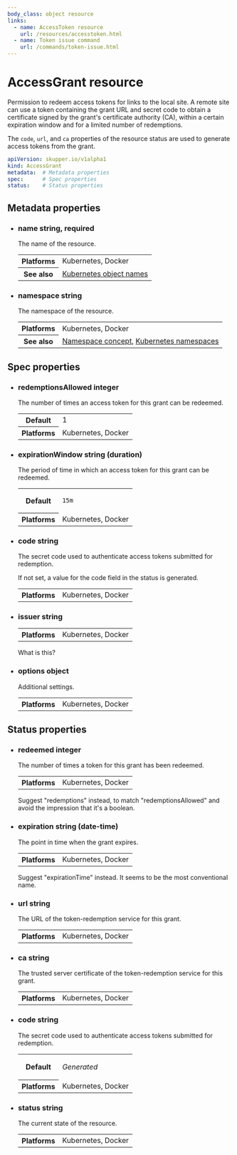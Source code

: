 ```yaml
---
body_class: object resource
links:
  - name: AccessToken resource
    url: /resources/accesstoken.html
  - name: Token issue command
    url: /commands/token-issue.html
---
```


# AccessGrant resource

<section>

Permission to redeem access tokens for links to the local
site.  A remote site can use a token containing the grant
URL and secret code to obtain a certificate signed by the
grant's certificate authority (CA), within a certain
expiration window and for a limited number of redemptions.

The `code`, `url`, and `ca` properties of the resource
status are used to generate access tokens from the grant.

~~~ yaml
apiVersion: skupper.io/v1alpha1
kind: AccessGrant
metadata:  # Metadata properties
spec:      # Spec properties
status:    # Status properties
~~~

</section>

<section>

## Metadata properties

- <h3 id="name">name <span class="attribute-info">string, required</span></h3>

  The name of the resource.

  <table class="fields"><tr><th>Platforms</th><td>Kubernetes, Docker</td><tr><th>See also</th><td><a href="https://kubernetes.io/docs/concepts/overview/working-with-objects/names/">Kubernetes object names</a></td></table>

- <h3 id="namespace">namespace <span class="attribute-info">string</span></h3>

  The namespace of the resource.

  <table class="fields"><tr><th>Platforms</th><td>Kubernetes, Docker</td><tr><th>See also</th><td><a href="/concepts/namespace.html">Namespace concept</a>, <a href="https://kubernetes.io/docs/concepts/overview/working-with-objects/namespaces/">Kubernetes namespaces</a></td></table>

</section>

<section>

## Spec properties

- <h3 id="redemptionsallowed">redemptionsAllowed <span class="attribute-info">integer</span></h3>

  The number of times an access token for this grant can
  be redeemed.

  <table class="fields"><tr><th>Default</th><td>1</td><tr><th>Platforms</th><td>Kubernetes, Docker</td></table>

- <h3 id="expirationwindow">expirationWindow <span class="attribute-info">string (duration)</span></h3>

  The period of time in which an access token for this
  grant can be redeemed.

  <table class="fields"><tr><th>Default</th><td><p><code>15m</code></p>
  </td><tr><th>Platforms</th><td>Kubernetes, Docker</td></table>

- <h3 id="code">code <span class="attribute-info">string</span></h3>

  The secret code used to authenticate access tokens
  submitted for redemption.
  
  If not set, a value for the code field in the status is
  generated.

  <table class="fields"><tr><th>Platforms</th><td>Kubernetes, Docker</td></table>

- <h3 id="issuer">issuer <span class="attribute-info">string</span></h3>

  <table class="fields"><tr><th>Platforms</th><td>Kubernetes, Docker</td></table>

  <section class="notes">

  What is this?

  </section>

- <h3 id="options">options <span class="attribute-info">object</span></h3>

  Additional settings.

  <table class="fields"><tr><th>Platforms</th><td>Kubernetes, Docker</td></table>

</section>

<section>

## Status properties

- <h3 id="redeemed">redeemed <span class="attribute-info">integer</span></h3>

  The number of times a token for this grant has been
  redeemed.

  <table class="fields"><tr><th>Platforms</th><td>Kubernetes, Docker</td></table>

  <section class="notes">

  Suggest "redemptions" instead, to match
  "redemptionsAllowed" and avoid the impression that
  it's a boolean.

  </section>

- <h3 id="expiration">expiration <span class="attribute-info">string (date-time)</span></h3>

  The point in time when the grant expires.

  <table class="fields"><tr><th>Platforms</th><td>Kubernetes, Docker</td></table>

  <section class="notes">

  Suggest "expirationTime" instead.  It seems to be the
  most conventional name.

  </section>

- <h3 id="url">url <span class="attribute-info">string</span></h3>

  The URL of the token-redemption service for this grant.

  <table class="fields"><tr><th>Platforms</th><td>Kubernetes, Docker</td></table>

- <h3 id="ca">ca <span class="attribute-info">string</span></h3>

  The trusted server certificate of the token-redemption
  service for this grant.

  <table class="fields"><tr><th>Platforms</th><td>Kubernetes, Docker</td></table>

- <h3 id="code">code <span class="attribute-info">string</span></h3>

  The secret code used to authenticate access tokens
  submitted for redemption.

  <table class="fields"><tr><th>Default</th><td><p><em>Generated</em></p>
  </td><tr><th>Platforms</th><td>Kubernetes, Docker</td></table>

- <h3 id="status">status <span class="attribute-info">string</span></h3>

  The current state of the resource.

  <table class="fields"><tr><th>Platforms</th><td>Kubernetes, Docker</td></table>

</section>
